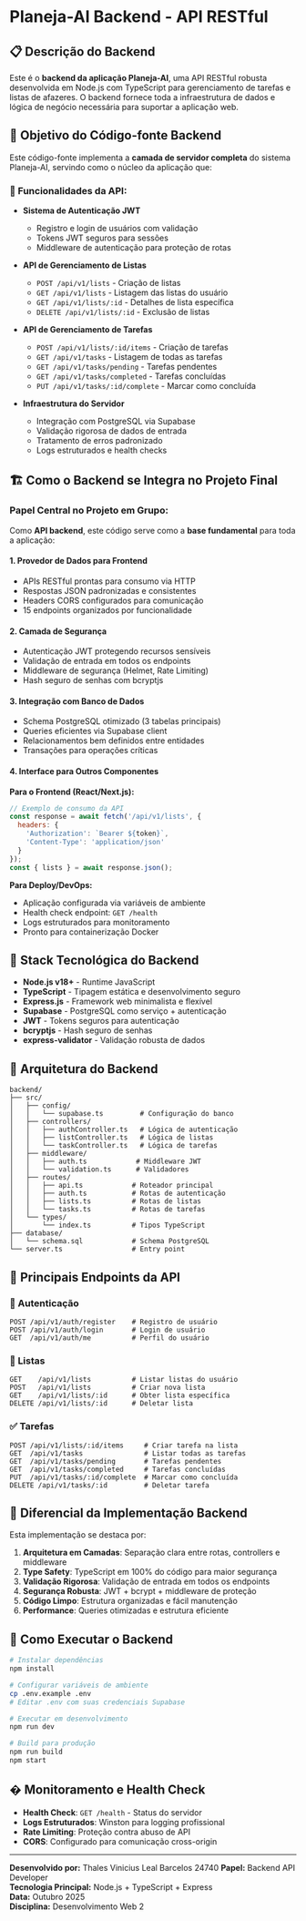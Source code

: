 # Planeja-AI Backend - API RESTful

## 📋 Descrição do Backend

Este é o **backend da aplicação Planeja-AI**, uma API RESTful robusta desenvolvida em Node.js com TypeScript para gerenciamento de tarefas e listas de afazeres. O backend fornece toda a infraestrutura de dados e lógica de negócio necessária para suportar a aplicação web.

## 🎯 Objetivo do Código-fonte Backend

Este código-fonte implementa a **camada de servidor completa** do sistema Planeja-AI, servindo como o núcleo da aplicação que:

### 🔧 Funcionalidades da API:

- **Sistema de Autenticação JWT**
  - Registro e login de usuários com validação
  - Tokens JWT seguros para sessões
  - Middleware de autenticação para proteção de rotas

- **API de Gerenciamento de Listas**
  - `POST /api/v1/lists` - Criação de listas
  - `GET /api/v1/lists` - Listagem das listas do usuário
  - `GET /api/v1/lists/:id` - Detalhes de lista específica
  - `DELETE /api/v1/lists/:id` - Exclusão de listas

- **API de Gerenciamento de Tarefas**
  - `POST /api/v1/lists/:id/items` - Criação de tarefas
  - `GET /api/v1/tasks` - Listagem de todas as tarefas
  - `GET /api/v1/tasks/pending` - Tarefas pendentes
  - `GET /api/v1/tasks/completed` - Tarefas concluídas
  - `PUT /api/v1/tasks/:id/complete` - Marcar como concluída

- **Infraestrutura do Servidor**
  - Integração com PostgreSQL via Supabase
  - Validação rigorosa de dados de entrada
  - Tratamento de erros padronizado
  - Logs estruturados e health checks

## 🏗️ Como o Backend se Integra no Projeto Final

### Papel Central no Projeto em Grupo:

Como **API backend**, este código serve como a **base fundamental** para toda a aplicação:

#### 1. **Provedor de Dados para Frontend**
- APIs RESTful prontas para consumo via HTTP
- Respostas JSON padronizadas e consistentes
- Headers CORS configurados para comunicação
- 15 endpoints organizados por funcionalidade

#### 2. **Camada de Segurança**
- Autenticação JWT protegendo recursos sensíveis
- Validação de entrada em todos os endpoints
- Middleware de segurança (Helmet, Rate Limiting)
- Hash seguro de senhas com bcryptjs

#### 3. **Integração com Banco de Dados**
- Schema PostgreSQL otimizado (3 tabelas principais)
- Queries eficientes via Supabase client
- Relacionamentos bem definidos entre entidades
- Transações para operações críticas

#### 4. **Interface para Outros Componentes**

**Para o Frontend (React/Next.js):**
```javascript
// Exemplo de consumo da API
const response = await fetch('/api/v1/lists', {
  headers: {
    'Authorization': `Bearer ${token}`,
    'Content-Type': 'application/json'
  }
});
const { lists } = await response.json();
```

**Para Deploy/DevOps:**
- Aplicação configurada via variáveis de ambiente
- Health check endpoint: `GET /health`
- Logs estruturados para monitoramento
- Pronto para containerização Docker

## 🚀 Stack Tecnológica do Backend

- **Node.js v18+** - Runtime JavaScript
- **TypeScript** - Tipagem estática e desenvolvimento seguro
- **Express.js** - Framework web minimalista e flexível
- **Supabase** - PostgreSQL como serviço + autenticação
- **JWT** - Tokens seguros para autenticação
- **bcryptjs** - Hash seguro de senhas
- **express-validator** - Validação robusta de dados

## 📁 Arquitetura do Backend

```
backend/
├── src/
│   ├── config/
│   │   └── supabase.ts         # Configuração do banco
│   ├── controllers/
│   │   ├── authController.ts   # Lógica de autenticação
│   │   ├── listController.ts   # Lógica de listas
│   │   └── taskController.ts   # Lógica de tarefas
│   ├── middleware/
│   │   ├── auth.ts            # Middleware JWT
│   │   └── validation.ts      # Validadores
│   ├── routes/
│   │   ├── api.ts            # Roteador principal
│   │   ├── auth.ts           # Rotas de autenticação
│   │   ├── lists.ts          # Rotas de listas
│   │   └── tasks.ts          # Rotas de tarefas
│   └── types/
│       └── index.ts          # Tipos TypeScript
├── database/
│   └── schema.sql            # Schema PostgreSQL
└── server.ts                 # Entry point
```

## 🔗 Principais Endpoints da API

### 🔐 Autenticação
```http
POST /api/v1/auth/register    # Registro de usuário
POST /api/v1/auth/login       # Login de usuário
GET  /api/v1/auth/me          # Perfil do usuário
```

### 📝 Listas
```http
GET    /api/v1/lists          # Listar listas do usuário
POST   /api/v1/lists          # Criar nova lista
GET    /api/v1/lists/:id      # Obter lista específica
DELETE /api/v1/lists/:id      # Deletar lista
```

### ✅ Tarefas
```http
POST /api/v1/lists/:id/items     # Criar tarefa na lista
GET  /api/v1/tasks               # Listar todas as tarefas
GET  /api/v1/tasks/pending       # Tarefas pendentes
GET  /api/v1/tasks/completed     # Tarefas concluídas
PUT  /api/v1/tasks/:id/complete  # Marcar como concluída
DELETE /api/v1/tasks/:id         # Deletar tarefa
```

## 🎨 Diferencial da Implementação Backend

Esta implementação se destaca por:

1. **Arquitetura em Camadas**: Separação clara entre rotas, controllers e middleware
2. **Type Safety**: TypeScript em 100% do código para maior segurança
3. **Validação Rigorosa**: Validação de entrada em todos os endpoints
4. **Segurança Robusta**: JWT + bcrypt + middleware de proteção
5. **Código Limpo**: Estrutura organizadas e fácil manutenção
6. **Performance**: Queries otimizadas e estrutura eficiente

## 🔧 Como Executar o Backend

```bash
# Instalar dependências
npm install

# Configurar variáveis de ambiente
cp .env.example .env
# Editar .env com suas credenciais Supabase

# Executar em desenvolvimento
npm run dev

# Build para produção
npm run build
npm start
```

## � Monitoramento e Health Check

- **Health Check**: `GET /health` - Status do servidor
- **Logs Estruturados**: Winston para logging profissional
- **Rate Limiting**: Proteção contra abuso de API
- **CORS**: Configurado para comunicação cross-origin

---

**Desenvolvido por:** Thales Vinicius Leal Barcelos 24740
**Papel:** Backend API Developer  
**Tecnologia Principal:** Node.js + TypeScript + Express  
**Data:** Outubro 2025  
**Disciplina:** Desenvolvimento Web 2